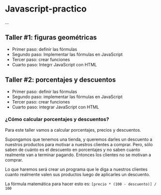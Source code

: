 # Javascript-practico

...

## Taller #1: figuras geométricas

- Primer paso: definir las fórmulas
- Segundo paso: Implementar las fórmulas en JavaScript
- Tercer paso: crear funciones
- Cuarto paso: Integrr JavaScript con HTML

## Taller #2: porcentajes y descuentos 

 - Primer paso: definir las fórmulas
 - Segundo paso: implementar las fórmulas en JavaScript
 - Tercer paso: crear funciones
 - Cuarto paso: integrar JavaScript con HTML

### ¿Cómo calcular porcentajes y descuentos?
Para este taller vamos a calcular porcentajes, precios y descuentos.

Supongamos que tenemos una tienda, y queremos darles un descuento a nuestros productos para motivar a nuestros clientes a comprar. Pero, sólo saben de cuánto es el descuento en porcentajes y no saben cuanto realmente van a terminar pagando. Entonces los clientes no se motivan a comprar.

Lo que haremos será crear un programa que le diga a nuestros clientes cuanto realmente valen sus productos luego de aplicarles un descuento.

La fórmula matemática para hacer esto es: `[precio * (100 - descuento)] / 100`